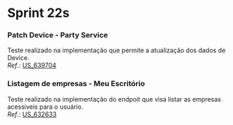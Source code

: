 # Sprint 22s

### Patch Device - Party Service
Teste realizado na implementação que permite a atualização dos dados de Device.</br>
*Ref*.: [US_639704](https://dev.azure.com/tr-ggo/TR%20Fintech/_workitems/edit/639704)

### Listagem de empresas - Meu Escritório
Teste realizado na implementação do endpoit que visa listar as empresas acessiveis para o usuário.</br>
*Ref*.: [US_632633](https://dev.azure.com/tr-ggo/TR%20Fintech/_workitems/edit/632633)
